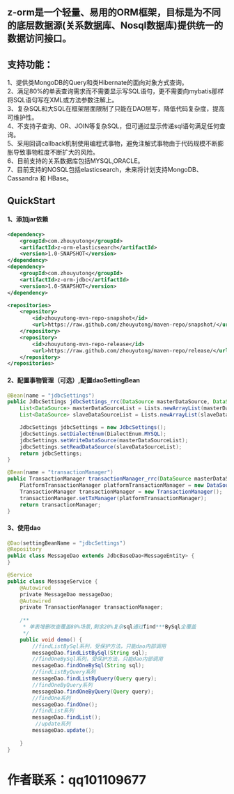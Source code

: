 ## z-orm是一个轻量、易用的ORM框架，目标是为不同的底层数据源(关系数据库、Nosql数据库)提供统一的数据访问接口。<br>

## 支持功能：<br>
1、提供类MongoDB的Query和类Hibernate的面向对象方式查询。<br>
2、满足80%的单表查询需求而不需要显示写SQL语句，更不需要向mybatis那样将SQL语句写在XML或方法参数注解上。<br>
3、复杂SQL和大SQL在框架层面限制了只能在DAO层写，降低代码复杂度，提高可维护性。<br>
4、不支持子查询、OR、JOIN等复杂SQL，但可通过显示传递sql语句满足任何查询。<br>
5、采用回调callback机制使用编程式事物，避免注解式事物由于代码规模不断膨胀导致事物粒度不断扩大的风险。<br>
6、目前支持的关系数据库包括MYSQL,ORACLE。<br>
7、目前支持的NOSQL包括elasticsearch，未来将计划支持MongoDB、Cassandra 和 HBase。<br>

## QuickStart
#### 1、添加jar依赖
```xml
<dependency>
    <groupId>com.zhouyutong</groupId>
    <artifactId>z-orm-elasticsearch</artifactId>
    <version>1.0-SNAPSHOT</version>
</dependency>
<dependency>
    <groupId>com.zhouyutong</groupId>
    <artifactId>z-orm-jdbc</artifactId>
    <version>1.0-SNAPSHOT</version>
</dependency>

<repositories>
    <repository>
        <id>zhouyutong-mvn-repo-snapshot</id>
        <url>https://raw.github.com/zhouyutong/maven-repo/snapshot/</url>
    </repository>
    <repository>
        <id>zhouyutong-mvn-repo-release</id>
        <url>https://raw.github.com/zhouyutong/maven-repo/release/</url>
    </repository>
</repositories>
```
#### 2、配置事物管理（可选）,配置daoSettingBean
```java
@Bean(name = "jdbcSettings")
public JdbcSettings jdbcSettings_rrc(DataSource masterDataSource, DataSource slaveDataSource) {
    List<DataSource> masterDataSourceList = Lists.newArrayList(masterDataSource);
    List<DataSource> slaveDataSourceList = Lists.newArrayList(slaveDataSource);

    JdbcSettings jdbcSettings = new JdbcSettings();
    jdbcSettings.setDialectEnum(DialectEnum.MYSQL);
    jdbcSettings.setWriteDataSource(masterDataSourceList);
    jdbcSettings.setReadDataSource(slaveDataSourceList);
    return jdbcSettings;
}

@Bean(name = "transactionManager")
public TransactionManager transactionManager_rrc(DataSource masterDataSource) {
    PlatformTransactionManager platformTransactionManager = new DataSourceTransactionManager(masterDataSource);
    TransactionManager transactionManager = new TransactionManager();
    transactionManager.setTxManager(platformTransactionManager);
    return transactionManager;
}
```
#### 3、使用dao
```java
@Dao(settingBeanName = "jdbcSettings")
@Repository
public class MessageDao extends JdbcBaseDao<MessageEntity> {
}

@Service
public class MessageService {
    @Autowired
    private MessageDao messageDao;
    @Autowired
    private TransactionManager transactionManager;
    
    /**
     * 单表增删改查覆盖80%场景,剩余20%复杂sql通过find***BySql全覆盖
     */
    public void demo() {
        //findListBySql系列，受保护方法，只能dao内部调用
        messageDao.findListBySql(String sql);
        //findOneBySql系列，受保护方法，只能dao内部调用
        messageDao.findOneBySql(String sql);
        //findListByQuery系列
        messageDao.findListByQuery(Query query);
        //findOneByQuery系列
        messageDao.findOneByQuery(Query query);
        //findOne系列
        messageDao.findOne();
        //findList系列
        messageDao.findList();
         //update系列
        messageDao.update();
        
    }
}
```

# 作者联系：qq101109677
